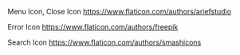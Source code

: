 Menu Icon, Close Icon
https://www.flaticon.com/authors/ariefstudio

Error Icon
https://www.flaticon.com/authors/freepik

Search Icon
https://www.flaticon.com/authors/smashicons